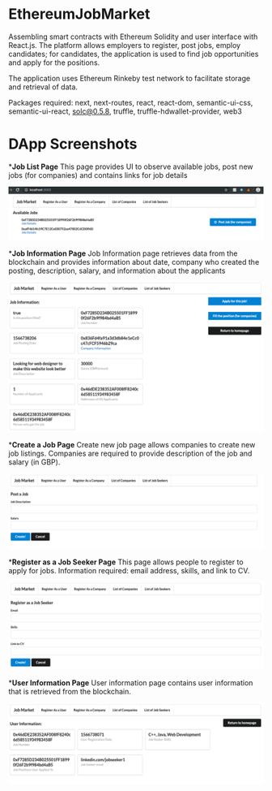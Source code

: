 # EthereumJobMarket
Assembling smart contracts with Ethereum Solidity and user interface with React.js.
The platform allows employers to register, post jobs, employ candidates; 
for candidates, the application is used to find job opportunities and apply for the positions. 

The application uses Ethereum Rinkeby test network to facilitate storage and retrieval of data.

Packages required: next, next-routes, react, react-dom, semantic-ui-css, semantic-ui-react, solc@0.5.8, truffle, truffle-hdwallet-provider, web3

# DApp Screenshots

***Job List Page**
This page provides UI to observe available jobs, post new jobs (for companies) and contains links for job details

![joblist](/screenshots/joblist.png)

***Job Information Page**
Job Information page retrieves data from the blockchain and provides information about date, company who created the posting, description, salary, and information about the applicants

![jobinfo](/screenshots/jobinfo.png)

***Create a Job Page**
Create new job page allows companies to create new job listings. Companies are required to provide description of the job and salary (in GBP).

![newjob](/screenshots/newjob.png)

***Register as a Job Seeker Page**
This page allows people to register to apply for jobs. Information required: email address, skills, and link to CV.

![registerjobcandidate](/screenshots/registerjobcandidate.png)

***User Information Page**
User information page contains user information that is retrieved from the blockchain.

![userinfo](/screenshots/userinfo.png)
